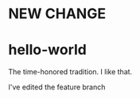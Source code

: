 # NEW CHANGE
# hello-world
The time-honored tradition.  I  like that.

I've edited the feature branch
